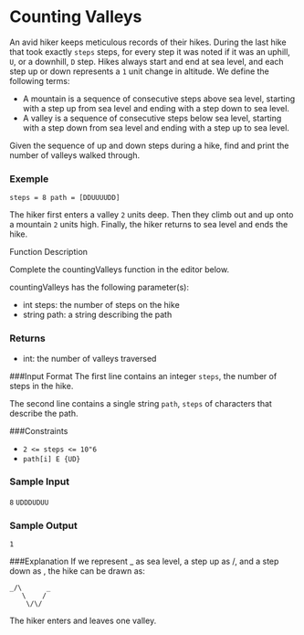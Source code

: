 # Counting Valleys

An avid hiker keeps meticulous records of their hikes. During the last hike that took exactly `steps` steps, for every step it was noted if it was an uphill, `U`, or a downhill, `D` step. Hikes always start and end at sea level, and each step up or down represents a `1` unit change in altitude. We define the following terms:

* A mountain is a sequence of consecutive steps above sea level, starting with a step up from sea level and ending with a step down to sea level.
* A valley is a sequence of consecutive steps below sea level, starting with a step down from sea level and ending with a step up to sea level.

Given the sequence of up and down steps during a hike, find and print the number of valleys walked through.

### Exemple

`steps = 8 path = [DDUUUUDD]`

The hiker first enters a valley `2` units deep. Then they climb out and up onto a mountain `2` units high. Finally, the hiker returns to sea level and ends the hike.

Function Description

Complete the countingValleys function in the editor below.

countingValleys has the following parameter(s):

* int steps: the number of steps on the hike
* string path: a string describing the path

### Returns
* int: the number of valleys traversed

###Input Format
The first line contains an integer `steps`, the number of steps in the hike.

The second line contains a single string `path`, `steps` of  characters that describe the path.

###Constraints
* `2 <= steps <= 10"6`
* `path[i] E {UD}`

### Sample Input
`8`
`UDDDUDUU`

### Sample Output
`1`

###Explanation
If we represent _ as sea level, a step up as /, and a step down as \, the hike can be drawn as:

```
_/\      _
   \    /
    \/\/
```
The hiker enters and leaves one valley.
